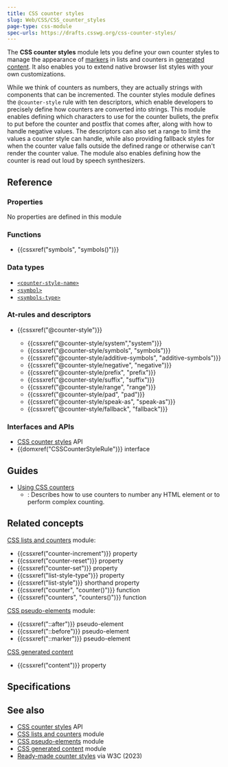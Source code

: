 ```yaml
---
title: CSS counter styles
slug: Web/CSS/CSS_counter_styles
page-type: css-module
spec-urls: https://drafts.csswg.org/css-counter-styles/
---
```




The **CSS counter styles** module lets you define your own counter styles to manage the appearance of [markers](/Web/CSS/::marker) in lists and counters in [generated content](/Web/CSS/CSS_generated_content). It also enables you to extend native browser list styles with your own customizations.

While we think of counters as numbers, they are actually strings with components that can be incremented. The counter styles module defines the `@counter-style` rule with ten descriptors, which enable developers to precisely define how counters are converted into strings. This module enables defining which characters to use for the counter bullets, the prefix to put before the counter and postfix that comes after, along with how to handle negative values. The descriptors can also set a range to limit the values a counter style can handle, while also providing fallback styles for when the counter value falls outside the defined range or otherwise can't render the counter value. The module also enables defining how the counter is read out loud by speech synthesizers.

## Reference

### Properties

No properties are defined in this module

### Functions

- {{cssxref("symbols", "symbols()")}}

### Data types

- [`<counter-style-name>`](/Web/CSS/@counter-style#counter-style-name)
- [`<symbol>`](/Web/CSS/@counter-style/symbols#values)
- [`<symbols-type>`](/Web/CSS/symbols#syntax)

### At-rules and descriptors

- {{cssxref("@counter-style")}}

  - {{cssxref("@counter-style/system","system")}}
  - {{cssxref("@counter-style/symbols", "symbols")}}
  - {{cssxref("@counter-style/additive-symbols", "additive-symbols")}}
  - {{cssxref("@counter-style/negative", "negative")}}
  - {{cssxref("@counter-style/prefix", "prefix")}}
  - {{cssxref("@counter-style/suffix", "suffix")}}
  - {{cssxref("@counter-style/range", "range")}}
  - {{cssxref("@counter-style/pad", "pad")}}
  - {{cssxref("@counter-style/speak-as", "speak-as")}}
  - {{cssxref("@counter-style/fallback", "fallback")}}

### Interfaces and APIs

- [CSS counter styles](/Web/API/CSS_Counter_Styles) API
- {{domxref("CSSCounterStyleRule")}} interface

## Guides

- [Using CSS counters](/Web/CSS/CSS_counter_styles/Using_CSS_counters)
  - : Describes how to use counters to number any HTML element or to perform complex counting.

## Related concepts

[CSS lists and counters](/Web/CSS/CSS_lists) module:

- {{cssxref("counter-increment")}} property
- {{cssxref("counter-reset")}} property
- {{cssxref("counter-set")}} property
- {{cssxref("list-style-type")}} property
- {{cssxref("list-style")}} shorthand property
- {{cssxref("counter", "counter()")}} function
- {{cssxref("counters", "counters()")}} function

[CSS pseudo-elements](/Web/CSS/CSS_pseudo-elements) module:

- {{cssxref("::after")}} pseudo-element
- {{cssxref("::before")}} pseudo-element
- {{cssxref("::marker")}} pseudo-element

[CSS generated content](/Web/CSS/CSS_generated_content)

- {{cssxref("content")}} property

## Specifications



## See also

- [CSS counter styles](/Web/API/CSS_Counter_Styles) API
- [CSS lists and counters](/Web/CSS/CSS_lists) module
- [CSS pseudo-elements](/Web/CSS/CSS_pseudo-elements) module
- [CSS generated content](/Web/CSS/CSS_generated_content) module
- [Ready-made counter styles](https://w3c.github.io/predefined-counter-styles/#builtins) via W3C (2023)
